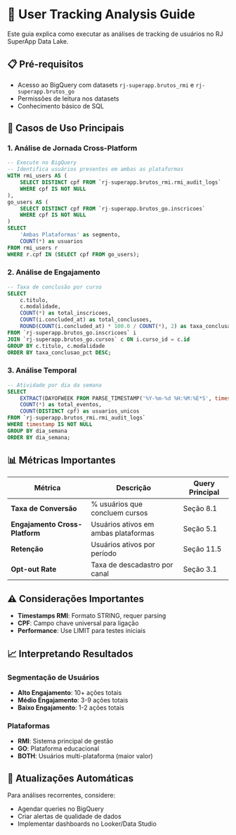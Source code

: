 # 🚀 User Tracking Analysis Guide

Este guia explica como executar as análises de tracking de usuários no RJ SuperApp Data Lake.

## 📋 Pré-requisitos

- Acesso ao BigQuery com datasets `rj-superapp.brutos_rmi` e `rj-superapp.brutos_go`
- Permissões de leitura nos datasets
- Conhecimento básico de SQL

## 🎯 Casos de Uso Principais

### 1. Análise de Jornada Cross-Platform
```sql
-- Execute no BigQuery
-- Identifica usuários presentes em ambas as plataformas
WITH rmi_users AS (
    SELECT DISTINCT cpf FROM `rj-superapp.brutos_rmi.rmi_audit_logs`
    WHERE cpf IS NOT NULL
),
go_users AS (
    SELECT DISTINCT cpf FROM `rj-superapp.brutos_go.inscricoes`
    WHERE cpf IS NOT NULL
)
SELECT 
    'Ambas Plataformas' as segmento,
    COUNT(*) as usuarios
FROM rmi_users r
WHERE r.cpf IN (SELECT cpf FROM go_users);
```

### 2. Análise de Engajamento
```sql
-- Taxa de conclusão por curso
SELECT 
    c.titulo,
    c.modalidade,
    COUNT(*) as total_inscricoes,
    COUNT(i.concluded_at) as total_conclusoes,
    ROUND(COUNT(i.concluded_at) * 100.0 / COUNT(*), 2) as taxa_conclusao_pct
FROM `rj-superapp.brutos_go.inscricoes` i
JOIN `rj-superapp.brutos_go.cursos` c ON i.curso_id = c.id
GROUP BY c.titulo, c.modalidade
ORDER BY taxa_conclusao_pct DESC;
```

### 3. Análise Temporal
```sql
-- Atividade por dia da semana
SELECT 
    EXTRACT(DAYOFWEEK FROM PARSE_TIMESTAMP('%Y-%m-%d %H:%M:%E*S', timestamp)) as dia_semana,
    COUNT(*) as total_eventos,
    COUNT(DISTINCT cpf) as usuarios_unicos
FROM `rj-superapp.brutos_rmi.rmi_audit_logs`
WHERE timestamp IS NOT NULL
GROUP BY dia_semana
ORDER BY dia_semana;
```

## 📊 Métricas Importantes

| Métrica | Descrição | Query Principal |
|---------|-----------|-----------------|
| **Taxa de Conversão** | % usuários que concluem cursos | Seção 8.1 |
| **Engajamento Cross-Platform** | Usuários ativos em ambas plataformas | Seção 5.1 |
| **Retenção** | Usuários ativos por período | Seção 11.5 |
| **Opt-out Rate** | Taxa de descadastro por canal | Seção 3.1 |


## ⚠️ Considerações Importantes

- **Timestamps RMI**: Formato STRING, requer parsing
- **CPF**: Campo chave universal para ligação
- **Performance**: Use LIMIT para testes iniciais

## 📈 Interpretando Resultados

### Segmentação de Usuários
- **Alto Engajamento**: 10+ ações totais
- **Médio Engajamento**: 3-9 ações totais  
- **Baixo Engajamento**: 1-2 ações totais

### Plataformas
- **RMI**: Sistema principal de gestão
- **GO**: Plataforma educacional
- **BOTH**: Usuários multi-plataforma (maior valor)

## 🔄 Atualizações Automáticas

Para análises recorrentes, considere:
- Agendar queries no BigQuery
- Criar alertas de qualidade de dados
- Implementar dashboards no Looker/Data Studio
